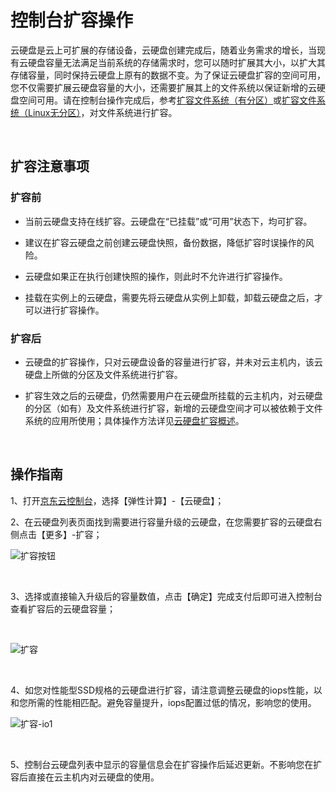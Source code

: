 # 控制台扩容操作

云硬盘是云上可扩展的存储设备，云硬盘创建完成后，随着业务需求的增长，当现有云硬盘容量无法满足当前系统的存储需求时，您可以随时扩展其大小，以扩大其存储容量，同时保持云硬盘上原有的数据不变。为了保证云硬盘扩容的空间可用，您不仅需要扩展云硬盘容量的大小，还需要扩展其上的文件系统以保证新增的云硬盘空间可用。请在控制台操作完成后，参考[扩容文件系统（有分区）](https://docs.jdcloud.com/cn/cloud-disk-service/expand-file-system-multi-partition)或[扩容文件系统（Linux无分区）](https://docs.jdcloud.com/cn/cloud-disk-service/expand-raw-disk-file-system)，对文件系统进行扩容。

<br>

##  扩容注意事项

### 扩容前



- 当前云硬盘支持在线扩容。云硬盘在“已挂载”或“可用”状态下，均可扩容。



- 建议在扩容云硬盘之前创建云硬盘快照，备份数据，降低扩容时误操作的风险。



- 云硬盘如果正在执行创建快照的操作，则此时不允许进行扩容操作。



- 挂载在实例上的云硬盘，需要先将云硬盘从实例上卸载，卸载云硬盘之后，才可以进行扩容操作。

### 扩容后

- 云硬盘的扩容操作，只对云硬盘设备的容量进行扩容，并未对云主机内，该云硬盘上所做的分区及文件系统进行扩容。

- 扩容生效之后的云硬盘，仍然需要用户在云硬盘所挂载的云主机内，对云硬盘的分区（如有）及文件系统进行扩容，新增的云硬盘空间才可以被依赖于文件系统的应用所使用；具体操作方法详见[云硬盘扩容概述](https://docs.jdcloud.com/cn/cloud-disk-service/cloud-disk-expansion-overview)。

<br>

##  操作指南


1、打开[京东云控制台](https://console.jdcloud.com/)，选择【弹性计算】-【云硬盘】；

2、在云硬盘列表页面找到需要进行容量升级的云硬盘，在您需要扩容的云硬盘右侧点击【更多】-扩容；
<br>

![扩容按钮](../../../../cn/image/Elastic-Compute/CloudDisk/cloud-disk/cloud-disk-014.png)

<br>

3、选择或直接输入升级后的容量数值，点击【确定】完成支付后即可进入控制台查看扩容后的云硬盘容量；

<br>

![扩容](../../../../cn/image/Elastic-Compute/CloudDisk/cloud-disk/cloud-disk-015.png)

<br>

4、如您对性能型SSD规格的云硬盘进行扩容，请注意调整云硬盘的iops性能，以和您所需的性能相匹配。避免容量提升，iops配置过低的情况，影响您的使用。
<br>

![扩容-io1](../../../../cn/image/Elastic-Compute/CloudDisk/cloud-disk/cloud-disk-015-io1.png)

<br>

5、控制台云硬盘列表中显示的容量信息会在扩容操作后延迟更新。不影响您在扩容后直接在云主机内对云硬盘的使用。

